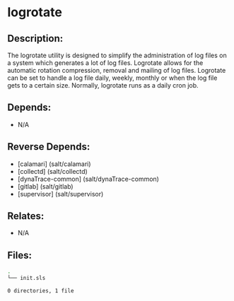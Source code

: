 # logrotate

## Description:

The logrotate utility is designed to simplify the administration of log files on a system which generates a lot of log files.  Logrotate allows for the automatic rotation compression, removal and mailing of log files.  Logrotate can be set to handle a log file daily, weekly, monthly or when the log file gets to a certain size.  Normally, logrotate runs as a daily cron job.

## Depends:

  -  N/A

## Reverse Depends:

  -  [calamari] (salt/calamari)
  -  [collectd] (salt/collectd)
  -  [dynaTrace-common] (salt/dynaTrace-common)
  -  [gitlab] (salt/gitlab)
  -  [supervisor] (salt/supervisor)

## Relates:

  -  N/A

## Files:

```bash
.
└── init.sls

0 directories, 1 file
```
